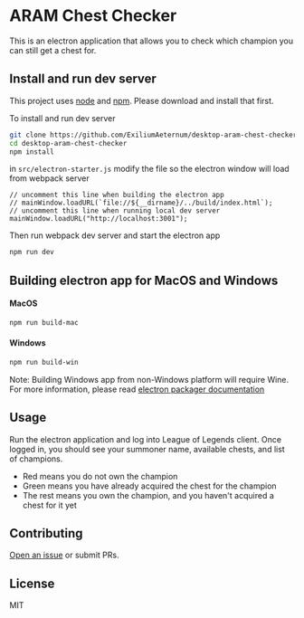 # ARAM Chest Checker

This is an electron application that allows you to check which champion you can still get a chest for.

## Install and run dev server

This project uses [node](http://nodejs.org) and [npm](https://npmjs.com). Please download and install that first.

To install and run dev server
```sh
git clone https://github.com/ExiliumAeternum/desktop-aram-chest-checker
cd desktop-aram-chest-checker
npm install
```


in `src/electron-starter.js` modify the file so the electron window will load from webpack server
```
// uncomment this line when building the electron app
// mainWindow.loadURL(`file://${__dirname}/../build/index.html`);
// uncomment this line when running local dev server
mainWindow.loadURL("http://localhost:3001");
```

Then run webpack dev server and start the electron app

```sh
npm run dev
```

## Building electron app for MacOS and Windows
#### MacOS
```sh
npm run build-mac
```

#### Windows
```sh
npm run build-win
```
Note: Building Windows app from non-Windows platform will require Wine. For more information, please read [electron packager documentation](https://github.com/electron/electron-packager#building-windows-apps-from-non-windows-platforms)

## Usage

Run the electron application and log into League of Legends client. Once logged in, you should see your summoner name, available chests, and list of champions.

- Red means you do not own the champion
- Green means you have already acquired the chest for the champion
- The rest means you own the champion, and you haven't acquired a chest for it yet


## Contributing

[Open an issue](https://github.com/ExiliumAeternum/desktop-aram-chest-checker/issues/new) or submit PRs.


## License

MIT
